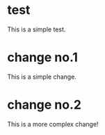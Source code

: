 # test
This is a simple test.

# change no.1
This is a simple change.

# change no.2
This is a more complex change!